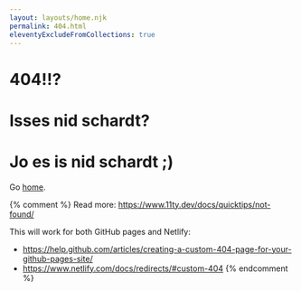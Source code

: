 ```yaml
---
layout: layouts/home.njk
permalink: 404.html
eleventyExcludeFromCollections: true
---
```

# 404!!? 
# Isses nid schardt?
# Jo es is nid schardt ;)

Go <a href="{{ '/' | url }}">home</a>.

{% comment %}
Read more: https://www.11ty.dev/docs/quicktips/not-found/

This will work for both GitHub pages and Netlify:

* https://help.github.com/articles/creating-a-custom-404-page-for-your-github-pages-site/
* https://www.netlify.com/docs/redirects/#custom-404
{% endcomment %}
